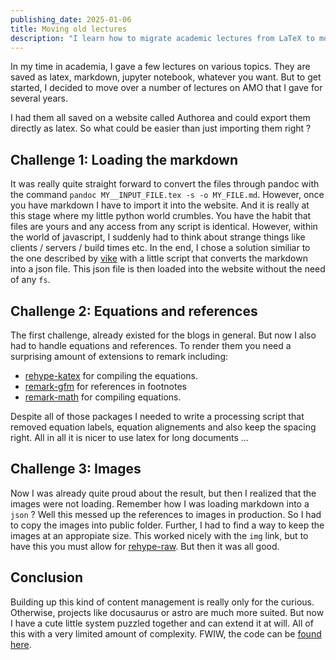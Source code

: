 ```yaml
---
publishing_date: 2025-01-06
title: Moving old lectures
description: "I learn how to migrate academic lectures from LaTeX to modern web formats. I discover solutions for handling equations, references, and static site generation challenges in JavaScript environments."
---
```


In my time in academia, I gave a few lectures on various topics. They are saved as latex, markdown, jupyter notebook, whatever you want. But to get started, I decided to move over a number of lectures on AMO that I gave for several years.

I had them all saved on a website called Authorea and could export them directly as latex. So what could be easier than just importing them right ?

## Challenge 1: Loading the markdown

It was really quite straight forward to convert the files through pandoc with the command `pandoc MY__INPUT_FILE.tex -s -o MY_FILE.md`. However, once you have markdown I have to import it into the website. And it is really at this stage where my little python world crumbles. You have the habit that files are yours and any access from any script is identical. However, within the world of javascript, I suddenly had to think about strange things like clients / servers / build times etc. In the end, I chose a solution similiar to the one described by [vike](https://vike.dev/markdown) with a little script that converts the markdown into a json file. This json file is then loaded into the website without the need of any `fs`.

## Challenge 2: Equations and references

The first challenge, already existed for the blogs in general. But now I also had to handle equations and references. To render them you need a surprising amount of extensions to remark including:

- [rehype-katex](https://www.npmjs.com/package/rehype-katex) for compiling the equations.
- [remark-gfm](https://github.com/remarkjs/remark-gfm) for references in footnotes
- [remark-math](https://www.npmjs.com/package/remark-math) for compiling equations.

Despite all of those packages I needed to write a processing script that removed equation labels, equation alignements and also keep the spacing right. All in all it is nicer to use latex for long documents ...

## Challenge 3: Images

Now I was already quite proud about the result, but then I realized that the images were not loading. Remember how I was loading markdown into a `json` ? Well this messed up the references to images in production. So I had to copy the images into public folder. Further, I had to find a way to keep the images at an appropiate size. This worked nicely with the `img` link, but to have this you must allow for [rehype-raw](https://www.npmjs.com/package/rehype-raw). But then it was all good.

## Conclusion

Building up this kind of content management is really only for the curious. Otherwise, projects like docusaurus or astro are much more suited. But now I have a cute little system puzzled together and can extend it at will. All of this with a very limited amount of complexity. FWIW, the code can be [found here](https://github.com/fretchen/fretchen.github.io).
